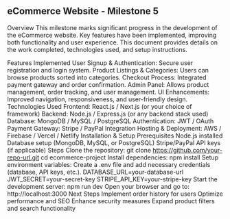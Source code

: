 ## eCommerce Website - Milestone 5
Overview
This milestone marks significant progress in the development of the eCommerce website. Key features have been implemented, improving both functionality and user experience. This document provides details on the work completed, technologies used, and setup instructions.

Features Implemented
User Signup & Authentication: Secure user registration and login system.
Product Listings & Categories: Users can browse products sorted into categories.
Checkout Process: Integrated payment gateway and order confirmation.
Admin Panel: Allows product management, order tracking, and user management.
UI Enhancements: Improved navigation, responsiveness, and user-friendly design.
Technologies Used
Frontend: React.js / Next.js (or your choice of framework)
Backend: Node.js / Express.js (or any backend stack used)
Database: MongoDB / MySQL / PostgreSQL
Authentication: JWT / OAuth
Payment Gateway: Stripe / PayPal Integration
Hosting & Deployment: AWS / Firebase / Vercel / Netlify
Installation & Setup
Prerequisites
Node.js installed
Database setup (MongoDB, MySQL, or PostgreSQL)
Stripe/PayPal API keys (if applicable)
Steps
Clone the repository:
git clone https://github.com/your-repo-url.git
cd ecommerce-project
Install dependencies:
npm install
Setup environment variables: Create a .env file and add necessary credentials (database, API keys, etc.).
DATABASE_URL=your-database-url
JWT_SECRET=your-secret-key
STRIPE_API_KEY=your-stripe-key
Start the development server:
npm run dev
Open your browser and go to:
http://localhost:3000
Next Steps
Implement order history for users
Optimize performance and SEO
Enhance security measures
Expand product filters and search functionality
